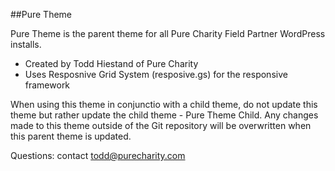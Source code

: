 ##Pure Theme

Pure Theme is the parent theme for all Pure Charity Field Partner WordPress installs.
 
 - Created by Todd Hiestand of Pure Charity
 - Uses Resposnive Grid System (resposive.gs) for the responsive framework
 
When using this theme in conjunctio with a child theme, do not update this theme but rather update the child theme - Pure Theme Child. Any changes made to this theme outside of the Git repository will be overwritten when this parent theme is updated. 

Questions: contact todd@purecharity.com